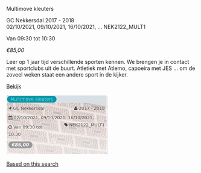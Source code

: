 Multimove kleuters

GC Nekkersdal 2017 - 2018  
02/10/2021, 09/10/2021, 16/10/2021, ... NEK2122\_MULT1  

Van 09:30 tot 10:30

*€85,00*

  

Leer op 1 jaar tijd verschillende sporten kennen. We brengen je in contact met sportclubs uit de buurt. Atletiek met Atlemo, capoeira met JES … om de zoveel weken staat een andere sport in de kijker.

[Bekijk](https://tickets.vgc.be/activity/subscribe/NEK2122_MULT1)

![](62889.png)

[Based on this search](https://tickets.vgc.be/activity/index?&vrijeplaatsen=1&Age%5B%5D=3%2C4&entity=241)